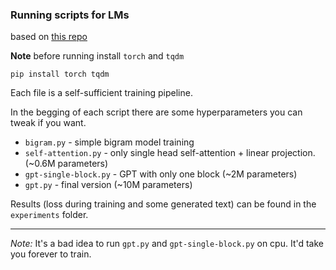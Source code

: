 ### Running scripts for LMs

based on [this repo](https://github.com/karpathy/ng-video-lecture)

**Note** before running install `torch` and `tqdm`
```
pip install torch tqdm
```

Each file is a self-sufficient training pipeline.

In the begging of each script there are some hyperparameters you can tweak if you want.

- `bigram.py` - simple bigram model training
- `self-attention.py` - only single head self-attention + linear projection. (~0.6M parameters)
- `gpt-single-block.py` - GPT with only one block (~2M parameters)
- `gpt.py` - final version (~10M parameters)

Results (loss during training and some generated text) can be found in the `experiments` folder.

---

*Note:* It's a bad idea to run `gpt.py` and `gpt-single-block.py` on cpu. It'd take you forever to train.